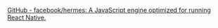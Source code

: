 
[GitHub - facebook/hermes: A JavaScript engine optimized for running React Native.](https://github.com/facebook/hermes)

